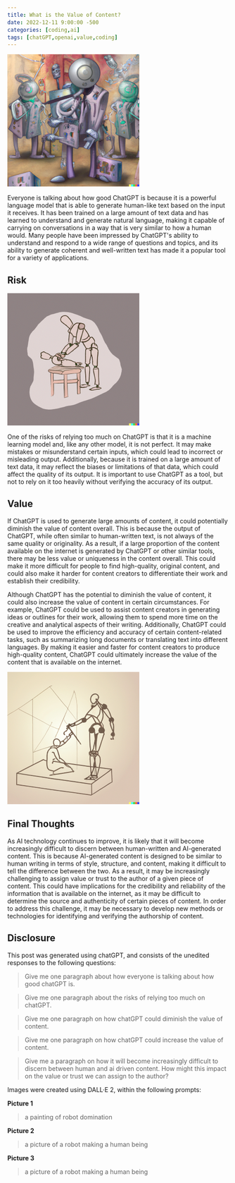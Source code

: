 ```yaml
---
title: What is the Value of Content?
date: 2022-12-11 9:00:00 -500
categories: [coding,ai]
tags: [chatGPT,openai,value,coding]
---
```

![Picture_1](/assets/images/2022-12-12-picture1.png)

Everyone is talking about how good ChatGPT is because it is a powerful language model that is able to generate human-like text based on the input it receives. It has been trained on a large amount of text data and has learned to understand and generate natural language, making it capable of carrying on conversations in a way that is very similar to how a human would. Many people have been impressed by ChatGPT's ability to understand and respond to a wide range of questions and topics, and its ability to generate coherent and well-written text has made it a popular tool for a variety of applications.

## Risk
![Picture_2](/assets/images/2022-12-12-picture2.png)

One of the risks of relying too much on ChatGPT is that it is a machine learning model and, like any other model, it is not perfect. It may make mistakes or misunderstand certain inputs, which could lead to incorrect or misleading output. Additionally, because it is trained on a large amount of text data, it may reflect the biases or limitations of that data, which could affect the quality of its output. It is important to use ChatGPT as a tool, but not to rely on it too heavily without verifying the accuracy of its output.

## Value
If ChatGPT is used to generate large amounts of content, it could potentially diminish the value of content overall. This is because the output of ChatGPT, while often similar to human-written text, is not always of the same quality or originality. As a result, if a large proportion of the content available on the internet is generated by ChatGPT or other similar tools, there may be less value or uniqueness in the content overall. This could make it more difficult for people to find high-quality, original content, and could also make it harder for content creators to differentiate their work and establish their credibility.

Although ChatGPT has the potential to diminish the value of content, it could also increase the value of content in certain circumstances. For example, ChatGPT could be used to assist content creators in generating ideas or outlines for their work, allowing them to spend more time on the creative and analytical aspects of their writing. Additionally, ChatGPT could be used to improve the efficiency and accuracy of certain content-related tasks, such as summarizing long documents or translating text into different languages. By making it easier and faster for content creators to produce high-quality content, ChatGPT could ultimately increase the value of the content that is available on the internet.

![Picture_3](/assets/images/2022-12-12-picture3.png)

## Final Thoughts
As AI technology continues to improve, it is likely that it will become increasingly difficult to discern between human-written and AI-generated content. This is because AI-generated content is designed to be similar to human writing in terms of style, structure, and content, making it difficult to tell the difference between the two. As a result, it may be increasingly challenging to assign value or trust to the author of a given piece of content. This could have implications for the credibility and reliability of the information that is available on the internet, as it may be difficult to determine the source and authenticity of certain pieces of content. In order to address this challenge, it may be necessary to develop new methods or technologies for identifying and verifying the authorship of content.

## Disclosure
This post was generated using chatGPT, and consists of the unedited responses to the following questions:

> Give me one paragraph about how everyone is talking about how good chatGPT is.

> Give me one paragraph about the risks of relying too much on chatGPT.

> Give me one paragraph on how chatGPT could diminish the value of content.

> Give me one paragraph on how chatGPT could increase the value of content.

> Give me a paragraph on how it will become increasingly difficult to discern between human and ai driven content. How might this impact on the value or trust we can assign to the author?

Images were created using DALL·E 2, within the following prompts:

**Picture 1**
> a painting of robot domination

**Picture 2**
> a picture of a robot making a human being

**Picture 3**
> a picture of a robot making a human being